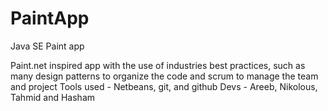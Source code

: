# PaintApp
Java SE Paint app

Paint.net inspired app with the use of industries best practices, such as many design patterns to organize the code and scrum to manage the team and project
Tools used - Netbeans, git, and github
Devs - Areeb, Nikolous, Tahmid and Hasham

